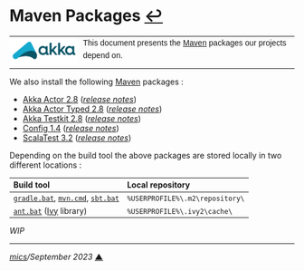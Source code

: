 # <span id="top">Maven Packages</span> <span style="size:25%;"><a href="README.md">↩</a></span>

<table style="font-family:Helvetica,Arial;line-height:1.6;">
  <tr>
  <td style="border:0;padding:0 10px 0 0;min-width:120px;"><a href="https://akka.io/" rel="external"><img style="border:0;" src="./docs/images/akka.svg" width="120" alt="Akka project"/></a></td>
  <td style="border:0;padding:0;vertical-align:text-top;">This document presents the <a href="https://mvnrepository.com/" rel="external">Maven</a> packages our projects depend on.
  </td>
  </tr>
</table>

We also install the following [Maven][maven_repository] packages : 

- [Akka Actor 2.8](https://mvnrepository.com/artifact/com.typesafe.akka/akka-actor) ([*release notes*][akka_relnotes])
- [Akka Actor Typed 2.8](https://mvnrepository.com/artifact/com.typesafe.akka/akka-actor-typed) ([*release notes*][akka_relnotes])
- [Akka Testkit 2.8](https://mvnrepository.com/artifact/com.typesafe.akka/akka-testkit) ([*release notes*][akka_relnotes])
- [Config 1.4][config_download] ([*release notes*][config_relnotes])
- [ScalaTest 3.2][scalatest_download] ([*release notes*][scalatest_relnotes])

Depending on the build tool the above packages are stored locally in two different locations :

| Build&nbsp;tool   | Local&nbsp;repository           |
|:-----------------------|:--------------------------------|
| [`gradle.bat`][gradle_cli], [`mvn.cmd`][mvn_cli], [`sbt.bat`][sbt_cli] | `%USERPROFILE%\.m2\repository\` | 
| [`ant.bat`][ant_cli] ([Ivy][ivy_lib] library)    | `%USERPROFILE%\.ivy2\cache\`    |

*WIP*

***

*[mics](https://lampwww.epfl.ch/~michelou/)/September 2023* [**&#9650;**](#top)
<span id="bottom">&nbsp;</span>

<!-- link refs -->

[akka_relnotes]: https://github.com/akka/akka/releases
[ant_cli]: https://ant.apache.org/
[config_download]: https://mvnrepository.com/artifact/com.typesafe/config
[config_relnotes]: https://github.com/lightbend/config/blob/main/NEWS.md
[gradle_cli]: https://docs.gradle.org/current/userguide/declaring_repositories.html
[ivy_lib]: https://ant.apache.org/ivy/
[maven_repository]: https://mvnrepository.com/
[mvn_cli]: https://maven.apache.org/ref/3.9.0/maven-embedder/cli.html
[sbt_cli]: https://www.scala-sbt.org/1.x/docs/Resolvers.html
[scalatest_download]: https://mvnrepository.com/artifact/org.scalatest/scalatest
[scalatest_relnotes]: https://github.com/scalatest/scalatest/releases/tag/release-3.2.16
